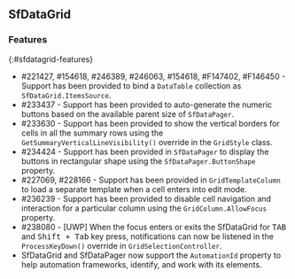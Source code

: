 ## SfDataGrid

### Features
{:#sfdatagrid-features}

* \#221427, #154618, #246389, #246063, #154618, #F147402, #F146450 - Support has been provided to bind a `DataTable` collection as `SfDataGrid.ItemsSource`.
* \#233437 - Support has been provided to auto-generate the numeric buttons based on the available parent size of `SfDataPager`.
* \#233630 - Support has been provided to show the vertical borders for cells in all the summary rows using the `GetSummaryVerticalLineVisibility()` override in the `GridStyle` class.
* \#234424 - Support has been provided in `SfDataPager` to display the buttons in rectangular shape using the `SfDataPager.ButtonShape` property.
* \#227069, #228166 - Support has been provided in `GridTemplateColumn` to load a separate template when a cell enters into edit mode.
* \#236239 - Support has been provided to disable cell navigation and interaction for a particular column using the `GridColumn.AllowFocus` property.
* \#238080 - [UWP] When the focus enters or exits the SfDataGrid for <kbd>TAB</kbd> and <kbd>Shift + Tab</kbd> key press, notifications can now be listened in the `ProcessKeyDown()` override in `GridSelectionController`.
* SfDataGrid and SfDataPager now support the `AutomationId` property to help automation frameworks, identify, and work with its elements.